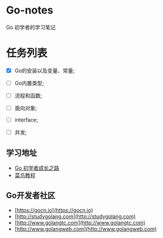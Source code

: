 # Go-notes
Go 初学者的学习笔记


# 任务列表
- [x] Go的安装以及变量、常量;
- [ ] Go内置类型; 
- [ ] 流程和函数;
- [ ] 面向对象;  
- [ ] interface;  
- [ ] 并发;  


## 学习地址
- [Go 初学者成长之路](https://github.com/halfrost/Halfrost-Field/blob/master/contents/Go/new_gopher_tips.md)
- [菜鸟教程](https://www.runoob.com/go/go-environment.html)


## Go开发者社区
- [https://gocn.io](https://gocn.io)
- [http://studygolang.com](http://studygolang.com)
- [http://www.golangtc.com](http://www.golangtc.com)
- [http://www.golangweb.com](http://www.golangweb.com)



